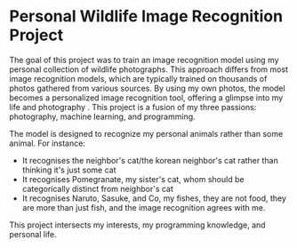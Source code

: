 # Personal Wildlife Image Recognition Project

The goal of this project was to train an image recognition model using my personal collection of wildlife photographs. This approach differs from most image recognition models, which are typically trained on thousands of photos gathered from various sources. By using my own photos, the model becomes a personalized image recognition tool, offering a glimpse into my life and photography . This project is a fusion of my three passions: photography, machine learning, and programming.

The model is designed to recognize my personal animals rather than some animal. For instance:
- It recognises the neighbor's cat/the korean neighbor's cat rather than thinking it's just some cat
- It recognises Pomegranate, my sister's cat, whom should be categorically distinct from neighbor's cat 
- It recognises Naruto, Sasuke, and Co, my fishes, they are not food, they are more than just fish, and the image recognition agrees with me.

This project intersects my interests, my programming knowledge, and personal life.